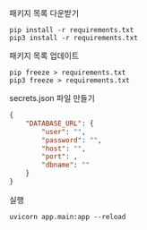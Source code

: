 패키지 목록 다운받기
```
pip install -r requirements.txt
pip3 install -r requirements.txt
```
패키지 목록 업데이트
```
pip freeze > requirements.txt
pip3 freeze > requirements.txt
```

secrets.json 파일 만들기

```json
{
    "DATABASE_URL": {
        "user": "",
        "password": "",
        "host": "",
        "port": ,
        "dbname": ""
    }
}
```
실행
```
uvicorn app.main:app --reload
```
